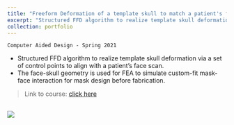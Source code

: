```yaml
---
title: "Freeform Deformation of a template skull to match a patient's face scan"
excerpt: "Structured FFD algorithm to realize template skull deformation via a set of control points to align with a patient’s face scan."
collection: portfolio
---
```


`Computer Aided Design - Spring 2021`

* Structured FFD algorithm to realize template skull deformation via a set of control points to align with a patient’s face scan.
* The face-skull geometry is used for FEA to simulate custom-fit mask-face interaction for mask design before fabrication.

> Link to course: [click here](https://www.andrew.cmu.edu/course/24-681/)

<br/><img src='/images/500x300.png'>